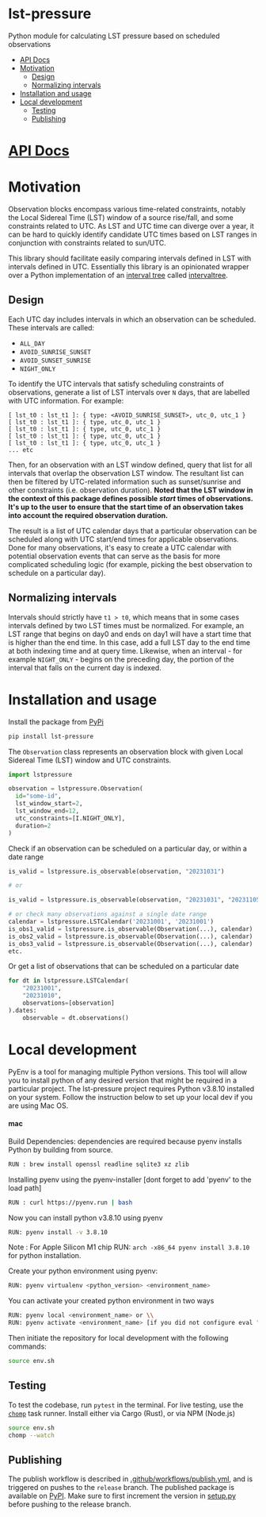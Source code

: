 # lst-pressure

Python module for calculating LST pressure based on scheduled observations

<!-- START doctoc generated TOC please keep comment here to allow auto update -->
<!-- DON'T EDIT THIS SECTION, INSTEAD RE-RUN doctoc TO UPDATE -->

- [API Docs](#api-docs)
- [Motivation](#motivation)
  - [Design](#design)
  - [Normalizing intervals](#normalizing-intervals)
- [Installation and usage](#installation-and-usage)
- [Local development](#local-development)
  - [Testing](#testing)
  - [Publishing](#publishing)

<!-- END doctoc generated TOC please keep comment here to allow auto update -->

# [API Docs](https://ska-sa.github.io/lst-pressure/)

# Motivation

Observation blocks encompass various time-related constraints, notably the Local Sidereal Time (LST) window of a source rise/fall, and some constraints related to UTC. As LST and UTC time can diverge over a year, it can be hard to quickly identify candidate UTC times based on LST ranges in conjunction with constraints related to sun/UTC.

This library should facilitate easily comparing intervals defined in LST with intervals defined in UTC. Essentially this library is an opinionated wrapper over a Python implementation of an [interval tree](https://en.wikipedia.org/wiki/Interval_tree) called [intervaltree](https://pypi.org/project/intervaltree/).

## Design

Each UTC day includes intervals in which an observation can be scheduled. These intervals are called:

- `ALL_DAY`
- `AVOID_SUNRISE_SUNSET`
- `AVOID_SUNSET_SUNRISE`
- `NIGHT_ONLY`

To identify the UTC intervals that satisfy scheduling constraints of observations, generate a list of LST intervals over `N` days, that are labelled with UTC information. For example:

```
[ lst_t0 : lst_t1 ]: { type: <AVOID_SUNRISE_SUNSET>, utc_0, utc_1 }
[ lst_t0 : lst_t1 ]: { type, utc_0, utc_1 }
[ lst_t0 : lst_t1 ]: { type, utc_0, utc_1 }
[ lst_t0 : lst_t1 ]: { type, utc_0, utc_1 }
[ lst_t0 : lst_t1 ]: { type, utc_0, utc_1 }
... etc
```

Then, for an observation with an LST window defined, query that list for all intervals that overlap the observation LST window. The resultant list can then be filtered by UTC-related information such as sunset/sunrise and other constraints (i.e. observation duration). **Noted that the LST window in the context of this package defines possible _start_ times of observations. It's up to the user to ensure that the start time of an observation takes into account the required observation duration.**

The result is a list of UTC calendar days that a particular observation can be scheduled along with UTC start/end times for applicable observations. Done for many observations, it's easy to create a UTC calendar with potential observation events that can serve as the basis for more complicated scheduling logic (for example, picking the best observation to schedule on a particular day).

## Normalizing intervals
Intervals should strictly have `t1 > t0`, which means that in some cases intervals defined by two LST times must be normalized. For example, an LST range that begins on day0 and ends on day1 will have a start time that is higher than the end time. In this case, add a full LST day to the end time at both indexing time and at query time. Likewise, when an interval - for example `NIGHT_ONLY` - begins on the preceding day, the portion of the interval that falls on the current day is indexed. 

# Installation and usage

Install the package from [PyPi](https://pypi.org/project/lst-pressure/)

```sh
pip install lst-pressure
```

The `Observation` class represents an observation block with given Local Sidereal Time (LST) window and UTC constraints. 

```python
import lstpressure

observation = lstpressure.Observation(
  id="some-id",
  lst_window_start=2,
  lst_window_end=12,
  utc_constraints=[I.NIGHT_ONLY],
  duration=2
)
```

Check if an observation can be scheduled on a particular day, or within a date range

```python
is_valid = lstpressure.is_observable(observation, "20231031")

# or

is_valid = lstpressure.is_observable(observation, "20231031", "20231105")

# or check many observations against a single date range
calendar = lstpressure.LSTCalendar('20231001', '20231001')
is_obs1_valid = lstpressure.is_observable(Observation(...), calendar)
is_obs2_valid = lstpressure.is_observable(Observation(...), calendar)
is_obs3_valid = lstpressure.is_observable(Observation(...), calendar)
etc.
```

Or get a list of observations that can be scheduled on a particular date

```python
for dt in lstpressure.LSTCalendar(
    "20231001",
    "20231010",
    observations=[observation]
).dates:
    observable = dt.observations()
```

# Local development

PyEnv is a tool for managing multiple Python versions. This tool will allow you to install python of any desired version that might be required in a particular project. The lst-pressure project requires Python v3.8.10 installed on your system. Follow the instruction below to set up your local dev if you are using Mac OS.

#### mac

Build Dependencies: dependencies are required because pyenv installs Python by building from source.

```sh
RUN : brew install openssl readline sqlite3 xz zlib
```
Installing pyenv using the pyenv-installer [dont forget to add 'pyenv' to the load path]
```sh
RUN : curl https://pyenv.run | bash
```
Now you can install python v3.8.10 using pyenv

```sh
RUN: pyenv install -v 3.8.10
```

Note : For Apple Silicon M1 chip RUN: `arch -x86_64 pyenv install 3.8.10` for python installation.

Create your python environment using pyenv:
```sh
RUN: pyenv virtualenv <python_version> <environment_name>
```

You can activate your created python environment in two ways

```sh
RUN: pyenv local <environment_name> or \\
RUN: pyenv activate <environment_name> [if you did not configure eval "$(pyenv virtualenv-init -)" to run in your shell)
```

Then initiate the repository for local development with the following commands:

```sh
source env.sh
```

## Testing

To test the codebase, run `pytest` in the terminal. For live testing, use the [`chomp`](https://github.com/guybedford/chomp#install) task runner. Install either via Cargo (Rust), or via NPM (Node.js)

```sh
source env.sh
chomp --watch
```

## Publishing

The publish workflow is described in [.github/workflows/publish.yml](.github/workflows/publish.yml), and is triggered on pushes to the `release` branch. The published package is available on [PyPI](https://pypi.org/project/lst-pressure/). Make sure to first increment the version in [setup.py](./setup.py) before pushing to the release branch.
